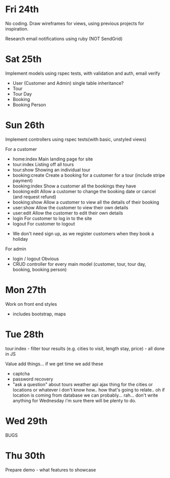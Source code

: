 Fri    24th
========
No coding.
Draw wireframes for views, using previous projects for inspiration.

Research email notifications using ruby (NOT SendGrid)

Sat    25th
========
Implement models using rspec tests, with validation and auth, email verify

- User (Customer and Admin) single table inheritance?
- Tour
- Tour Day
- Booking
- Booking Person

Sun    26th
========
Implement controllers using rspec tests(with basic, unstyled views)

For a customer
- home:index        Main landing page for site
- tour:index        Listing off all tours    
- tour:show            Showing an individual tour
- booking:create    Create a booking for a customer for a tour (include stripe payment)
- booking:index        Show a customer all the bookings they have
- booking:edit        Allow a customer to change the booking date or cancel (and request refund)
- booking:show        Allow a customer to view all the details of their booking
- user:show            Allow the customer to view their own details
- user:edit            Allow the customer to edit their own details
- login                For customer to log in to the site
- logout            For customer to logout
* We don't need sign up, as we register customers when they book a holiday    

For admin
- login / logout    Obvious
- CRUD controller for every main model (customer, tour, tour day, booking, booking person)



Mon    27th
=======
Work on front end styles
- includes bootstrap, maps


Tue 28th
========
tour:index - filter tour results (e.g. cities to visit, length stay, price) - all done in JS


Value add things... if we get time we add these
- captcha
- password recovery
- "ask a question" about tours
weather api ajax thing for the cities or locations or whatever i don't know how.. how that's going to relate.. oh if location is coming from database we can probably... rah... don't write anything for Wednesday i'm sure there will be plenty to do.


Wed    29th
=======
BUGS

Thu 30th
=======

Prepare demo - what features to showcase

